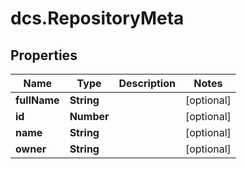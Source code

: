 # dcs.RepositoryMeta

## Properties
Name | Type | Description | Notes
------------ | ------------- | ------------- | -------------
**fullName** | **String** |  | [optional] 
**id** | **Number** |  | [optional] 
**name** | **String** |  | [optional] 
**owner** | **String** |  | [optional] 

